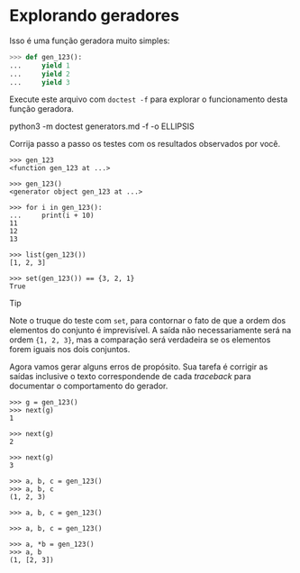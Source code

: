 # Explorando geradores

Isso é uma função geradora muito simples:

```python
>>> def gen_123():
...     yield 1
...     yield 2
...     yield 3

```

Execute este arquivo com `doctest -f` para explorar o funcionamento
desta função geradora.

python3 -m doctest generators.md -f -o ELLIPSIS

Corrija passo a passo os testes com os resultados observados por você.

```python3
>>> gen_123
<function gen_123 at ...>

>>> gen_123()
<generator object gen_123 at ...>

>>> for i in gen_123():
...     print(i + 10)
11
12
13

>>> list(gen_123())
[1, 2, 3]

>>> set(gen_123()) == {3, 2, 1}
True

```

> [!TIP]
> Note o truque do teste com `set`, para contornar o fato de que
> a ordem dos elementos do conjunto é imprevisível.
> A saída não necessariamente será na ordem `{1, 2, 3}`,
> mas a comparação será verdadeira se os elementos forem iguais
> nos dois conjuntos.

Agora vamos gerar alguns erros de propósito.
Sua tarefa é corrigir as saídas inclusive o 
texto correspondende de cada *traceback* para
documentar o comportamento do gerador.

```
>>> g = gen_123()
>>> next(g)
1

>>> next(g)
2

>>> next(g)
3

>>> a, b, c = gen_123()
>>> a, b, c
(1, 2, 3)

>>> a, b, c = gen_123()

>>> a, b, c = gen_123()

>>> a, *b = gen_123()
>>> a, b
(1, [2, 3])

```



